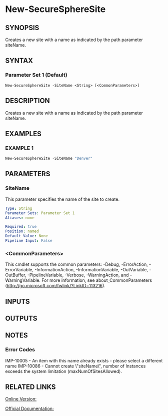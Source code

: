 ﻿# New-SecureSphereSite

## SYNOPSIS
Creates a new site with a name as indicated by the path parameter siteName.

## SYNTAX

### Parameter Set 1 (Default)
```
New-SecureSphereSite -SiteName <String> [<CommonParameters>]
```

## DESCRIPTION
Creates a new site with a name as indicated by the path parameter siteName.

## EXAMPLES

### EXAMPLE 1

```powershell
New-SecureSphereSite -SiteName "Denver"
```

## PARAMETERS

### SiteName
This parameter specifies the name of the site to create.

```yaml
Type: String
Parameter Sets: Parameter Set 1
Aliases: none

Required: true
Position: named
Default Value: None
Pipeline Input: False
```

### \<CommonParameters\>
This cmdlet supports the common parameters: -Debug, -ErrorAction, -ErrorVariable, -InformationAction, -InformationVariable, -OutVariable, -OutBuffer, -PipelineVariable, -Verbose, -WarningAction, and -WarningVariable. For more information, see about_CommonParameters (http://go.microsoft.com/fwlink/?LinkID=113216).

## INPUTS

## OUTPUTS

## NOTES

### Error Codes
IMP-10005 - An item with this name already exists - please select a different name
IMP-10086 - Cannot create \\"siteName\\", number of Instances exceeds the system limitation (maxNumOfSitesAllowed).

## RELATED LINKS

[Online Version:](https://github.com/akshinmustafayev/SecureSpherePS/tree/master/Documentation)

[Official Documentation:](https://docs.imperva.com/bundle/v13.6-api-reference-guide/page/61622.htm)



